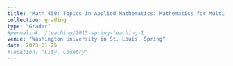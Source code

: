 ```yaml
---
title: "Math 450: Topics in Applied Mathematics: Mathematics for Multimedia"
collection: grading
type: "Grader"
#permalink: /teaching/2015-spring-teaching-1
venue: "Washington University in St. Louis, Spring"
date: 2023-01-25
#location: "City, Country"
---
```

